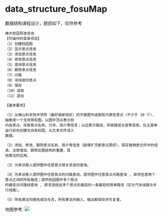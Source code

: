 # data_structure_fosuMap
数据结构课程设计，题目如下，仅供参考
```
佛大校园导游咨询 
【可操作的菜单项目】
（1）创建校园图
（2）显示景点信息
（3）添加景点信息
（4）修改景点信息
（5）查询景点信息
（6）删除景点信息
（7）问路
（8）寻找相邻景点
（9）保存
（10）读取
（11）退出

【基本要求】

（1）从佛山科学技术学院（最好是新校区）的平面图中选取有代表性景点（不少于 10 个），抽象成一个无向带权图。以图中顶点表示校
内各景点，存放景点名称、代号、简介等信息；以边表示路径，存放路径长度等信息。在主菜单运行前先创建无向有权图，从文本文件读入
数据。

（2）添加、修改、删除景点名称、简介等信息（能够扩充新景点更好），保存替换原文件中的信息。注意增加、删除后图结构的重建，其
他算法的应用。

（3）为来访客人提供图中任意景点相关信息的查询。

（4）为来访客人提供图中任意景点的问路查询，提供图中任意景点问路查询 , 即求任意两个景点之间的所有路径；提供校园图中多个景点
的最佳访问路线查询 , 即求途经这多个景点的最佳的一条最短的简单路径（区分汽车线路与步行线路）。

（5）所有算法均报告成功与否，所有算法的输入、输出都保存并可复查。
```
地图参考:
![](https://github.com/Cyxxxxx/data_structure_fosuMap/Nfosumap.jpg)
